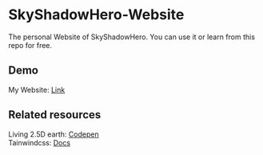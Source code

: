 # SkyShadowHero-Website
The personal Website of SkyShadowHero.
You can use it or learn from this repo for free.
## Demo
My Website: [Link](https://www.skyshadow.fun)
## Related resources
Living 2.5D earth: [Codepen](https://codepen.io/ferronsays/pen/AwgQVG)  
Tainwindcss: [Docs](https://tailwindcss.com/)
 
